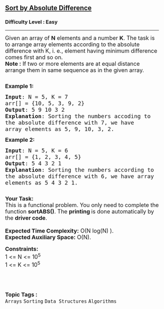 <h2><a href="https://practice.geeksforgeeks.org/problems/sort-by-absolute-difference-1587115621/0">Sort by Absolute Difference</a></h2><h3>Difficulty Level : Easy</h3><hr><div class="problems_problem_content__Xm_eO"><p><span style="font-size:18px">Given an array of <strong>N</strong>&nbsp;elements and a number <strong>K</strong>. The task is to arrange array elements according to the absolute difference with K, i. e., element having minimum difference comes first and so on.<br>
<strong>Note :</strong> If two or more elements are at equal distance arrange them in same sequence as in the given array.</span><br>
&nbsp;</p>

<p><span style="font-size:18px"><strong>Example 1:</strong></span></p>

<pre><span style="font-size:18px"><strong>Input</strong>: N = 5, K = 7
arr[] = {10, 5, 3, 9, 2}
<strong>Output</strong>: 5 9 10 3 2
<strong>Explanation</strong>: Sorting the numbers accoding to 
the absolute difference with 7, we have 
array elements as 5, 9, 10, 3, 2.</span></pre>

<p><span style="font-size:18px"><strong>Example 2:</strong></span></p>

<pre><span style="font-size:18px"><strong>Input</strong>: N = 5, K = 6
arr[] = {1, 2, 3, 4, 5}
<strong>Output</strong>: 5 4 3 2 1
<strong>Explanation</strong>: Sorting the numbers according to 
the absolute difference with 6, we have array 
elements as 5 4 3 2 1.</span></pre>

<p><br>
<strong><span style="font-size:18px">Your Task:</span></strong><br>
<span style="font-size:18px">This is a functional problem. You only need to complete the function <strong>sortABS()</strong>. The <strong>printing </strong>is done automatically by the <strong>driver code</strong>.<br>
<br>
<strong>Expected Time Complexity:</strong>&nbsp;O(N log(N) ).<br>
<strong>Expected Auxiliary Space:</strong>&nbsp;O(N).</span><br>
<br>
<span style="font-size:18px"><strong>Constraints:</strong><br>
1 &lt;= N &lt;= 10<sup>5</sup><br>
1 &lt;= K &lt;= 10<sup>5</sup></span></p>

<p>&nbsp;</p>
</div><br><p><span style=font-size:18px><strong>Topic Tags : </strong><br><code>Arrays</code>&nbsp;<code>Sorting</code>&nbsp;<code>Data Structures</code>&nbsp;<code>Algorithms</code>&nbsp;